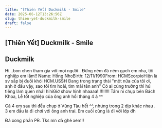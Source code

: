 ```yaml
---
title: "[Thiên Yết] Duckmilk - Smile"
date: 2025-06-12T13:26:56Z
slug: thien-yet-duckmilk-smile
draft: false
---
```


## [Thiên Yết] Duckmilk - Smile

## Duckmilk

Hi...bon chen tham gia với mọi người . Đừng ném đá ném gạch em nha, tội nghiệp em lắm!! Name: Hồng NhoBirth: 12/11/1990From: HCMScorpioHiện là sv sắp bị đuổi khỏi HCM.USSH Đang trong trạng thái "một nữa của tôi ơi, anh ở đâu vậy, sao tôi tìm hoài, tìm mãi tên anh" Có ai cùng trường thì hú tiếng làm quen nhá! hihiGiờ show hình nhaaaa!!!!!!!!!! Tấm nì chụp bên Bách Khoa, Lễ tốt nghiệp của ông anh hồi tháng 4 á ^^
 
 
Cả 4 em sau thì đều chụp ở Vũng Tàu hết ^^, nhưng trong 2 dịp khác nhau . 3 em đầu là đi chơi với ông anh trai. Em cuối cùng là đi với lớp đh




 
 
Đã xong phần PR. Tks mn đã ghé xem!!